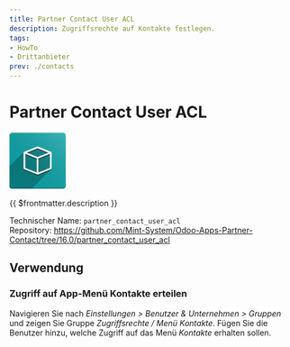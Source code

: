 ```yaml
---
title: Partner Contact User ACL
description: Zugriffsrechte auf Kontakte festlegen.
tags:
- HowTo
- Drittanbieter
prev: ./contacts
---
```

# Partner Contact User ACL
![](attachments/icon_oms_box.png)

{{ $frontmatter.description }}

Technischer Name: `partner_contact_user_acl`\
Repository: <https://github.com/Mint-System/Odoo-Apps-Partner-Contact/tree/16.0/partner_contact_user_acl>

## Verwendung

### Zugriff auf App-Menü Kontakte erteilen

Navigieren Sie nach *Einstellungen > Benutzer & Unternehmen > Gruppen* und zeigen Sie Gruppe *Zugriffsrechte / Menü Kontakte*. Fügen Sie die Benutzer hinzu, welche Zugriff auf das Menü *Kontakte* erhalten sollen.